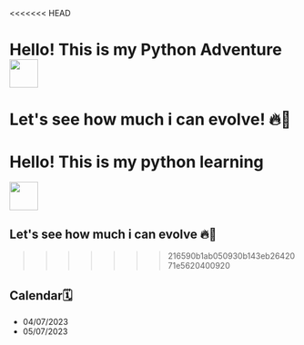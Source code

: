 <<<<<<< HEAD
# Hello! This is my Python Adventure <img width = "50em" height = "50em" align = "center" src="https://cdn.jsdelivr.net/gh/devicons/devicon/icons/python/python-original.svg"/>    
Let's see how much i can evolve! 🔥💪
=======
# Hello! This is my python learning 
<img width = "50em" height = "50em" src="https://cdn.jsdelivr.net/gh/devicons/devicon/icons/python/python-original.svg" />
          
## Let's see how much i can evolve 🔥💪
>>>>>>> 216590b1ab050930b143eb2642071e5620400920

## Calendar🗓️

* 04/07/2023 
* 05/07/2023

